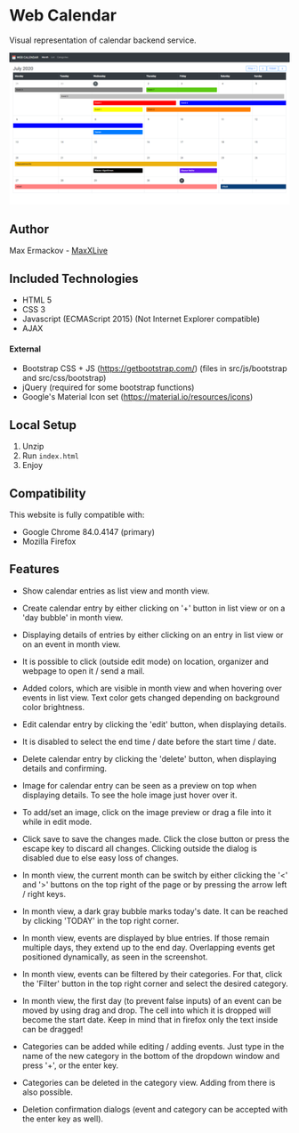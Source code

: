 # Web Calendar

Visual representation of calendar backend service.

![Screenshot](screenshot.png)

## Author
Max Ermackov - [MaxXLive](https://github.com/MaxXLive)

## Included Technologies
- HTML 5
- CSS 3
- Javascript (ECMAScript 2015) (Not Internet Explorer compatible)
- AJAX
#### External
- Bootstrap CSS + JS (https://getbootstrap.com/) (files in src/js/bootstrap and src/css/bootstrap)
- jQuery (required for some bootstrap functions)
- Google's Material Icon set (https://material.io/resources/icons)

## Local Setup
1. Unzip
2. Run `index.html`
3. Enjoy

## Compatibility

This website is fully compatible with:
- Google Chrome 84.0.4147 (primary)
- Mozilla Firefox

## Features
- Show calendar entries as list view and month view.

- Create calendar entry by either clicking on '+' button in list view or on a 'day bubble' in month view.

- Displaying details of entries by either clicking on an entry in list view or on an event in month view.

- It is possible to click (outside edit mode) on location, organizer and webpage to open it / send a mail.

- Added colors, which are visible in month view and when hovering over events in list view. Text color gets changed depending on background color brightness.

- Edit calendar entry by clicking the 'edit' button, when displaying details.

- It is disabled to select the end time / date before the start time / date.

- Delete calendar entry by clicking the 'delete' button, when displaying details and confirming.

- Image for calendar entry can be seen as a preview on top when displaying details. To see the hole image just hover over it.

- To add/set an image, click on the image preview or drag a file into it while in edit mode.

- Click save to save the changes made. Click the close button or press the escape key to discard all changes. Clicking outside the dialog is disabled due to else easy loss of changes.

- In month view, the current month can be switch by either clicking the '<' and '>' buttons on the top right of the page or by pressing the arrow left / right keys.

- In month view, a dark gray bubble marks today's date. It can be reached by clicking 'TODAY' in the top right corner.

- In month view, events are displayed by blue entries. If those remain multiple days, they extend up to the end day. Overlapping events get positioned dynamically, as seen in the screenshot.

- In month view, events can be filtered by their categories. For that, click the 'Filter' button in the top right corner and select the desired category.

- In month view, the first day (to prevent false inputs) of an event can be moved by using drag and drop. The cell into which it is dropped will become the start date. Keep in mind that in firefox only the text inside can be dragged!

- Categories can be added while editing / adding events. Just type in the name of the new category in the bottom of the dropdown window and press '+', or the enter key.

- Categories can be deleted in the category view. Adding from there is also possible.

- Deletion confirmation dialogs (event and category can be accepted with the enter key as well).
